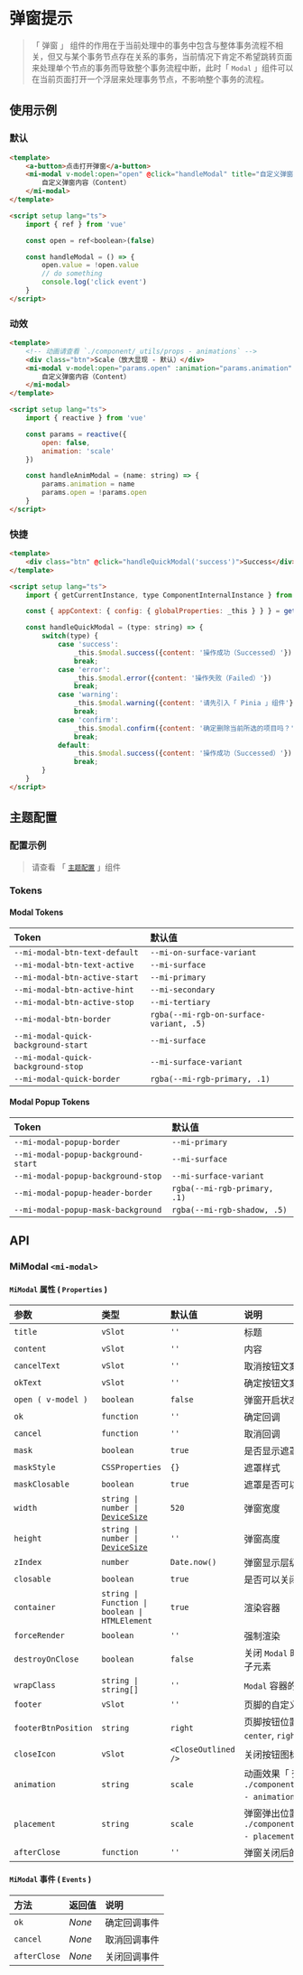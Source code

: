 # 弹窗提示

> 「 弹窗 」 组件的作用在于当前处理中的事务中包含与整体事务流程不相关，但又与某个事务节点存在关系的事务，当前情况下肯定不希望跳转页面来处理单个节点的事务而导致整个事务流程中断，此时「 `Modal` 」组件可以在当前页面打开一个浮层来处理事务节点，不影响整个事务的流程。

## 使用示例

### 默认

```html
<template>
    <a-button>点击打开弹窗</a-button>
    <mi-modal v-model:open="open" @click="handleModal" title="自定义弹窗标题（Title）">
        自定义弹窗内容（Content）
    </mi-modal>
</template>

<script setup lang="ts">
    import { ref } from 'vue'

    const open = ref<boolean>(false)

    const handleModal = () => {
        open.value = !open.value
        // do something
        console.log('click event')
    }
</script>
```

### 动效

```html
<template>
    <!-- 动画请查看 `./component/_utils/props - animations` -->
    <div class="btn">Scale（放大显现 - 默认）</div>
    <mi-modal v-model:open="params.open" :animation="params.animation" @click="handleAnimModal('scale')" :key="params.animation" title="自定义弹窗标题（Title）">
        自定义弹窗内容（Content）
    </mi-modal>
</template>

<script setup lang="ts">
    import { reactive } from 'vue'

    const params = reactive({
        open: false,
        animation: 'scale'
    })

    const handleAnimModal = (name: string) => {
        params.animation = name
        params.open = !params.open
    }
</script>
```

### 快捷

```html
<template>
    <div class="btn" @click="handleQuickModal('success')">Success</div>
</template>

<script setup lang="ts">
    import { getCurrentInstance, type ComponentInternalInstance } from 'vue'

    const { appContext: { config: { globalProperties: _this } } } = getCurrentInstance() as ComponentInternalInstance

    const handleQuickModal = (type: string) => {
        switch(type) {
            case 'success':
                _this.$modal.success({content: '操作成功（Successed）'})
                break;
            case 'error':
                _this.$modal.error({content: '操作失败（Failed）'})
                break;
            case 'warning':
                _this.$modal.warning({content: '请先引入「 Pinia 」组件'})
                break;
            case 'confirm':
                _this.$modal.confirm({content: '确定删除当前所选的项目吗？'})
                break;
            default:
                _this.$modal.success({content: '操作成功（Successed）'})
                break;
        }
    }
</script> 
```

## 主题配置

### 配置示例

> 请查看 「 [`主题配置`](../theme/README.md) 」组件

### Tokens

#### Modal Tokens

| Token | 默认值
| :---- | :----
| `--mi-modal-btn-text-default` | `--mi-on-surface-variant`
| `--mi-modal-btn-text-active` | `--mi-surface`
| `--mi-modal-btn-active-start` | `--mi-primary`
| `--mi-modal-btn-active-hint` | `--mi-secondary`
| `--mi-modal-btn-active-stop` | `--mi-tertiary`
| `--mi-modal-btn-border` | `rgba(--mi-rgb-on-surface-variant, .5)`
| `--mi-modal-quick-background-start` | `--mi-surface`
| `--mi-modal-quick-background-stop` | `--mi-surface-variant`
| `--mi-modal-quick-border` | `rgba(--mi-rgb-primary, .1)`

#### Modal Popup Tokens

| Token | 默认值
| :---- | :----
| `--mi-modal-popup-border` | `--mi-primary`
| `--mi-modal-popup-background-start` | `--mi-surface`
| `--mi-modal-popup-background-stop` | `--mi-surface-variant`
| `--mi-modal-popup-header-border` | `rgba(--mi-rgb-primary, .1)`
| `--mi-modal-popup-mask-background` | `rgba(--mi-rgb-shadow, .5)`

## API

### MiModal `<mi-modal>`

#### `MiModal` 属性 ( `Properties` )

| 参数 | 类型 | 默认值 | 说明
| :---- | :---- | :---- | :----
| `title` | `vSlot` | `''` | 标题
| `content` | `vSlot` | `''` | 内容
| `cancelText` | `vSlot` | `''` | 取消按钮文案
| `okText` | `vSlot` | `''` | 确定按钮文案
| `open ( v-model )` | `boolean` | `false` | 弹窗开启状态
| `ok` | `function` | `''` | 确定回调
| `cancel` | `function` | `''` | 取消回调
| `mask` | `boolean` | `true` | 是否显示遮罩
| `maskStyle` | `CSSProperties` | `{}` | 遮罩样式
| `maskClosable` | `boolean` | `true` | 遮罩是否可以点击关闭弹窗
| `width` | `string \| number \|` [`DeviceSize`](../../utils/README.md) | `520` | 弹窗宽度
| `height` | `string \| number \|` [`DeviceSize`](../../utils/README.md) | `''` | 弹窗高度
| `zIndex` | `number` | `Date.now()` | 弹窗显示层级
| `closable` | `boolean` | `true` | 是否可以关闭弹窗
| `container` | `string \| Function \| boolean \| HTMLElement` | `true` | 渲染容器
| `forceRender` | `boolean` | `''` | 强制渲染
| `destroyOnClose` | `boolean` | `false` | 关闭 `Modal` 时, 销毁弹窗内的子元素
| `wrapClass` | `string \| string[]` | `''` | `Modal` 容器的自定义样式名
| `footer` | `vSlot` | `''` | 页脚的自定义配置
| `footerBtnPosition` | `string` | `right` | 页脚按钮位置「 `left`, `center`, `right` 」
| `closeIcon` | `vSlot` | `<CloseOutlined />` | 关闭按钮图标
| `animation` | `string` | `scale` | 动画效果「 查看 `./components/_utils/props - animations` 」
| `placement` | `string` | `scale` | 弹窗弹出位置「 查看 `./components/_utils/props - placement` 」
| `afterClose` | `function` | `''` | 弹窗关闭后的事件回调

#### `MiModal` 事件 ( `Events` )

| 方法 | 返回值 | 说明
| :---- | :---- | :----
| `ok` | *None* | 确定回调事件
| `cancel` | *None* | 取消回调事件
| `afterClose` | *None* | 关闭回调事件
